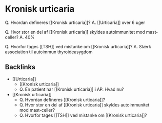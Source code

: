 # Kronisk urticaria
Q. Hvordan defineres [[Kronisk urticaria]]?
A. [[Urticaria]] over 6 uger

Q. Hvor stor en del af [[Kronisk urticaria]] skyldes autoimmunitet mod mast-celler?
A. 40%

Q. Hvorfor tages [[TSH]] ved mistanke om [[Kronisk urticaria]]?
A. Stærk association til autoimmun thyroideasygdom

## Backlinks
* [[Urticaria]]
	* [[Kronisk urticaria]]
	* Q. En patient har [[Kronisk urticaria]] i AP. Hvad nu?
* [[Kronisk urticaria]]
	* Q. Hvordan defineres [[Kronisk urticaria]]?
	* Q. Hvor stor en del af [[Kronisk urticaria]] skyldes autoimmunitet mod mast-celler?
	* Q. Hvorfor tages [[TSH]] ved mistanke om [[Kronisk urticaria]]?

<!-- #anki/tag/med/Derma #anki/deck/Medicine -->

<!-- {BearID:D5A54DE2-8E6B-4F19-83EF-5350025D677E-21842-000034E6F8CDB8A9} -->
